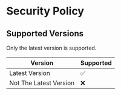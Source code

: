 # Security Policy

## Supported Versions

Only the latest version is supported.

| Version | Supported          |
| ------- | ------------------ |
| Latest Version   | :white_check_mark: |
| Not The Latest Version   | :x:                |
